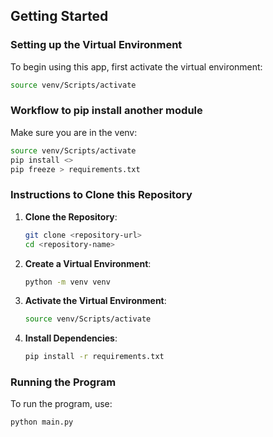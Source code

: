 ## Getting Started

### Setting up the Virtual Environment

To begin using this app, first activate the virtual environment:

```bash
source venv/Scripts/activate
```

### Workflow to pip install another module

Make sure you are in the venv:

```bash
source venv/Scripts/activate
pip install <>
pip freeze > requirements.txt
```

### Instructions to Clone this Repository

1. **Clone the Repository**:
    ```bash
    git clone <repository-url>
    cd <repository-name>
    ```

2. **Create a Virtual Environment**:
    ```bash
    python -m venv venv
    ```

3. **Activate the Virtual Environment**:
    ```bash
    source venv/Scripts/activate
    ```

4. **Install Dependencies**:
    ```bash
    pip install -r requirements.txt
    ```

### Running the Program

To run the program, use:

```bash
python main.py
```